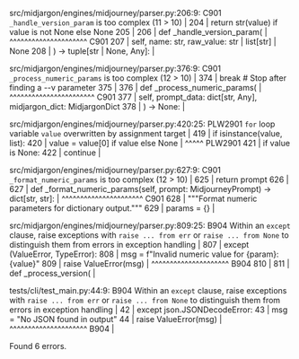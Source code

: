 src/midjargon/engines/midjourney/parser.py:206:9: C901 `_handle_version_param` is too complex (11 > 10)
    |
204 |         return str(value) if value is not None else None
205 |
206 |     def _handle_version_param(
    |         ^^^^^^^^^^^^^^^^^^^^^ C901
207 |         self, name: str, raw_value: str | list[str] | None
208 |     ) -> tuple[str | None, Any]:
    |

src/midjargon/engines/midjourney/parser.py:376:9: C901 `_process_numeric_params` is too complex (12 > 10)
    |
374 |                     break  # Stop after finding a --v parameter
375 |
376 |     def _process_numeric_params(
    |         ^^^^^^^^^^^^^^^^^^^^^^^ C901
377 |         self, prompt_data: dict[str, Any], midjargon_dict: MidjargonDict
378 |     ) -> None:
    |

src/midjargon/engines/midjourney/parser.py:420:25: PLW2901 `for` loop variable `value` overwritten by assignment target
    |
419 |                     if isinstance(value, list):
420 |                         value = value[0] if value else None
    |                         ^^^^^ PLW2901
421 |                         if value is None:
422 |                             continue
    |

src/midjargon/engines/midjourney/parser.py:627:9: C901 `_format_numeric_params` is too complex (12 > 10)
    |
625 |         return prompt
626 |
627 |     def _format_numeric_params(self, prompt: MidjourneyPrompt) -> dict[str, str]:
    |         ^^^^^^^^^^^^^^^^^^^^^^ C901
628 |         """Format numeric parameters for dictionary output."""
629 |         params = {}
    |

src/midjargon/engines/midjourney/parser.py:809:25: B904 Within an `except` clause, raise exceptions with `raise ... from err` or `raise ... from None` to distinguish them from errors in exception handling
    |
807 |                     except (ValueError, TypeError):
808 |                         msg = f"Invalid numeric value for {param}: {value}"
809 |                         raise ValueError(msg)
    |                         ^^^^^^^^^^^^^^^^^^^^^ B904
810 |
811 |     def _process_version(
    |

tests/cli/test_main.py:44:9: B904 Within an `except` clause, raise exceptions with `raise ... from err` or `raise ... from None` to distinguish them from errors in exception handling
   |
42 |     except json.JSONDecodeError:
43 |         msg = "No JSON found in output"
44 |         raise ValueError(msg)
   |         ^^^^^^^^^^^^^^^^^^^^^ B904
   |

Found 6 errors.